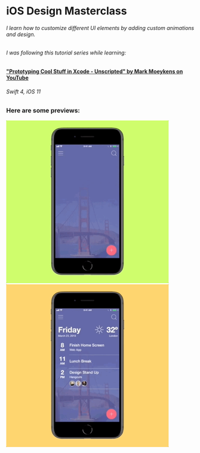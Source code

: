 # iOS Design Masterclass
###### I learn how to customize different UI elements by adding custom animations and design.
###### I was following this tutorial series while learning:
#### <a href="https://www.youtube.com/watch?v=EN_Z8z-6UEw&list=PLHDMmeIMXj8VRKB1w6L3igjFyhKi2hy9X">"Prototyping Cool Stuff in Xcode - Unscripted" by Mark Moeykens on YouTube</a>
###### Swift 4, iOS 11
### Here are some previews:

<img src="https://github.com/yusif-projects/ios-design-masterclass/blob/master/Previews%20for%20GitHub/1.gif" width="435" height="435" /><img src="https://github.com/yusif-projects/ios-design-masterclass/blob/master/Previews%20for%20GitHub/2.gif" width="435" height="435" />
